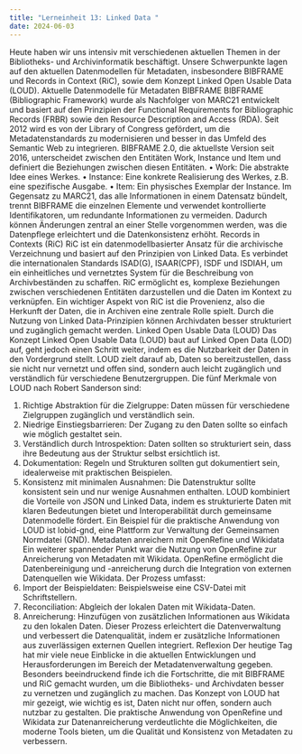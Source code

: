 ```yaml
---
title: "Lerneinheit 13: Linked Data "
date: 2024-06-03
---
```


Heute haben wir uns intensiv mit verschiedenen aktuellen Themen in der Bibliotheks- und Archivinformatik beschäftigt. Unsere Schwerpunkte lagen auf den aktuellen Datenmodellen für Metadaten, insbesondere BIBFRAME und Records in Context (RiC), sowie dem Konzept Linked Open Usable Data (LOUD).
Aktuelle Datenmodelle für Metadaten
BIBFRAME
BIBFRAME (Bibliographic Framework) wurde als Nachfolger von MARC21 entwickelt und basiert auf den Prinzipien der Functional Requirements for Bibliographic Records (FRBR) sowie den Resource Description and Access (RDA). Seit 2012 wird es von der Library of Congress gefördert, um die Metadatenstandards zu modernisieren und besser in das Umfeld des Semantic Web zu integrieren. BIBFRAME 2.0, die aktuellste Version seit 2016, unterscheidet zwischen den Entitäten Work, Instance und Item und definiert die Beziehungen zwischen diesen Entitäten.
•	Work: Die abstrakte Idee eines Werkes.
•	Instance: Eine konkrete Realisierung des Werkes, z.B. eine spezifische Ausgabe.
•	Item: Ein physisches Exemplar der Instance.
Im Gegensatz zu MARC21, das alle Informationen in einem Datensatz bündelt, trennt BIBFRAME die einzelnen Elemente und verwendet kontrollierte Identifikatoren, um redundante Informationen zu vermeiden. Dadurch können Änderungen zentral an einer Stelle vorgenommen werden, was die Datenpflege erleichtert und die Datenkonsistenz erhöht.
Records in Contexts (RiC)
RiC ist ein datenmodellbasierter Ansatz für die archivische Verzeichnung und basiert auf den Prinzipien von Linked Data. Es verbindet die internationalen Standards ISAD(G), ISAAR(CPF), ISDF und ISDIAH, um ein einheitliches und vernetztes System für die Beschreibung von Archivbeständen zu schaffen. RiC ermöglicht es, komplexe Beziehungen zwischen verschiedenen Entitäten darzustellen und die Daten im Kontext zu verknüpfen.
Ein wichtiger Aspekt von RiC ist die Provenienz, also die Herkunft der Daten, die in Archiven eine zentrale Rolle spielt. Durch die Nutzung von Linked Data-Prinzipien können Archivdaten besser strukturiert und zugänglich gemacht werden.
Linked Open Usable Data (LOUD)
Das Konzept Linked Open Usable Data (LOUD) baut auf Linked Open Data (LOD) auf, geht jedoch einen Schritt weiter, indem es die Nutzbarkeit der Daten in den Vordergrund stellt. LOUD zielt darauf ab, Daten so bereitzustellen, dass sie nicht nur vernetzt und offen sind, sondern auch leicht zugänglich und verständlich für verschiedene Benutzergruppen.
Die fünf Merkmale von LOUD nach Robert Sanderson sind:
1.	Richtige Abstraktion für die Zielgruppe: Daten müssen für verschiedene Zielgruppen zugänglich und verständlich sein.
2.	Niedrige Einstiegsbarrieren: Der Zugang zu den Daten sollte so einfach wie möglich gestaltet sein.
3.	Verständlich durch Introspektion: Daten sollten so strukturiert sein, dass ihre Bedeutung aus der Struktur selbst ersichtlich ist.
4.	Dokumentation: Regeln und Strukturen sollten gut dokumentiert sein, idealerweise mit praktischen Beispielen.
5.	Konsistenz mit minimalen Ausnahmen: Die Datenstruktur sollte konsistent sein und nur wenige Ausnahmen enthalten.
LOUD kombiniert die Vorteile von JSON und Linked Data, indem es strukturierte Daten mit klaren Bedeutungen bietet und Interoperabilität durch gemeinsame Datenmodelle fördert. Ein Beispiel für die praktische Anwendung von LOUD ist lobid-gnd, eine Plattform zur Verwaltung der Gemeinsamen Normdatei (GND).
Metadaten anreichern mit OpenRefine und Wikidata
Ein weiterer spannender Punkt war die Nutzung von OpenRefine zur Anreicherung von Metadaten mit Wikidata. OpenRefine ermöglicht die Datenbereinigung und -anreicherung durch die Integration von externen Datenquellen wie Wikidata.
Der Prozess umfasst:
1.	Import der Beispieldaten: Beispielsweise eine CSV-Datei mit Schriftstellern.
2.	Reconciliation: Abgleich der lokalen Daten mit Wikidata-Daten.
3.	Anreicherung: Hinzufügen von zusätzlichen Informationen aus Wikidata zu den lokalen Daten.
Dieser Prozess erleichtert die Datenverwaltung und verbessert die Datenqualität, indem er zusätzliche Informationen aus zuverlässigen externen Quellen integriert.
Reflexion
Der heutige Tag hat mir viele neue Einblicke in die aktuellen Entwicklungen und Herausforderungen im Bereich der Metadatenverwaltung gegeben. Besonders beeindruckend finde ich die Fortschritte, die mit BIBFRAME und RiC gemacht wurden, um die Bibliotheks- und Archivdaten besser zu vernetzen und zugänglich zu machen. Das Konzept von LOUD hat mir gezeigt, wie wichtig es ist, Daten nicht nur offen, sondern auch nutzbar zu gestalten. Die praktische Anwendung von OpenRefine und Wikidata zur Datenanreicherung verdeutlichte die Möglichkeiten, die moderne Tools bieten, um die Qualität und Konsistenz von Metadaten zu verbessern.
